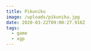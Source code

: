```yaml
---
title: Pikuniku
image: /uploads/pikuniku.jpg
date: 2020-03-22T09:00:27.916Z
tags:
  - game
  - xgp
---
```


